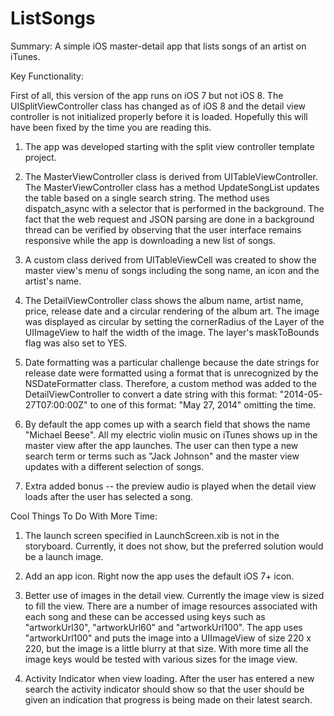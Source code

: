 # ListSongs
Summary: A simple iOS master-detail app that lists songs of an artist on iTunes.  

Key Functionality: 

First of all, this version of the app runs on iOS 7 but not iOS 8.  The UISplitViewController class has changed as of iOS 8 and the detail view controller is not initialized properly before it is loaded.  Hopefully this will have been fixed by the time you are reading this.

1. The app was developed starting with the split view controller template project.

2. The MasterViewController class is derived from UITableViewController.  The MasterViewController class has a method UpdateSongList updates the table based on a single search string.  The method uses dispatch_async with a selector that is performed in the background.  The fact that the web request and JSON parsing are done in a background thread can be verified by observing that  the user interface remains responsive while the app is downloading a new list of songs.  

3. A custom class derived from UITableViewCell was created to show the master view's menu of songs including the song name, an icon and the artist's name.  

4. The DetailViewController class shows the album name, artist name, price, release date and a circular rendering of the album art.  The image was displayed as circular by setting the cornerRadius of the Layer of the UIImageView to half the width of the image.  The layer's maskToBounds flag was also set to YES.

5. Date formatting was a particular challenge because the date strings for release date were formatted using a format that is unrecognized by the NSDateFormatter class.  Therefore, a custom method was added to the DetailViewController to convert a date string with this format: "2014-05-27T07:00:00Z" to one of this format: "May 27, 2014" omitting the time.

6. By default the app comes up with a search field that shows the name "Michael Beese".  All my electric violin music on iTunes shows up in the master view after the app launches.  The user can then type a new search term or terms such as "Jack Johnson" and the master view updates with a different selection of songs.

7. Extra added bonus -- the preview audio is played when the detail view loads after the user has selected a song.


Cool Things To Do With More Time:

1. The launch screen specified in LaunchScreen.xib is not in the storyboard.  Currently, it does not show, but the preferred solution would be a launch image.

2. Add an app icon.  Right now the app uses the default iOS 7+ icon.

3. Better use of images in the detail view.  Currently the image view is sized to fill the view.  There are a number of image resources associated with each song and these can be accessed using keys such as "artworkUrl30", "artworkUrl60" and "artworkUrl100".  The app uses "artworkUrl100" and puts the image into a UIImageView of size 220 x 220, but the image is a little blurry at that size.  With more time all the image keys would be tested with various sizes for the image view.

4. Activity Indicator when view loading.  After the user has entered a new search the activity indicator should show so that the user should be given an indication that progress is being made on their latest search.
